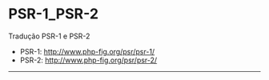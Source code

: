 # PSR-1_PSR-2
Tradução PSR-1 e PSR-2
* PSR-1: http://www.php-fig.org/psr/psr-1/
* PSR-2: http://www.php-fig.org/psr/psr-2/
-------------------------------------------------------------------------------------------------------------------------------------------

